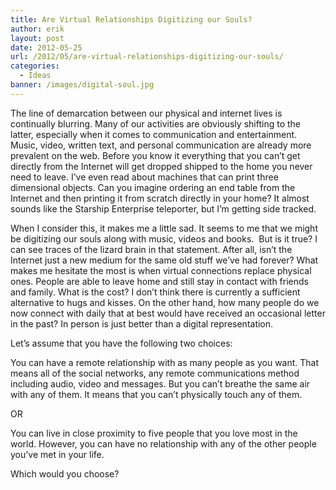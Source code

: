 ```yaml
---
title: Are Virtual Relationships Digitizing our Souls?
author: erik
layout: post
date: 2012-05-25
url: /2012/05/are-virtual-relationships-digitizing-our-souls/
categories:
  - Ideas
banner: /images/digital-soul.jpg
---
```

The line of demarcation between our physical and internet lives is continually blurring. Many of our activities are obviously shifting to the latter, especially when it comes to communication and entertainment. Music, video, written text, and personal communication are already more prevalent on the web. Before you know it everything that you can’t get directly from the Internet will get dropped shipped to the home you never need to leave. I’ve even read about machines that can print three dimensional objects. Can you imagine ordering an end table from the Internet and then printing it from scratch directly in your home? It almost sounds like the Starship Enterprise teleporter, but I’m getting side tracked.
  
When I consider this, it makes me a little sad. It seems to me that we might be digitizing our souls along with music, videos and books.  But is it true? I can see traces of the lizard brain in that statement. After all, isn’t the Internet just a new medium for the same old stuff we’ve had forever? What makes me hesitate the most is when virtual connections replace physical ones. People are able to leave home and still stay in contact with friends and family. What is the cost? I don’t think there is currently a sufficient alternative to hugs and kisses. On the other hand, how many people do we now connect with daily that at best would have received an occasional letter in the past? In person is just better than a digital representation.

Let’s assume that you have the following two choices:

You can have a remote relationship with as many people as you want. That means all of the social networks, any remote communications method including audio, video and messages. But you can’t breathe the same air with any of them. It means that you can’t physically touch any of them.

OR

You can live in close proximity to five people that you love most in the world. However, you can have no relationship with any of the other people you’ve met in your life.

Which would you choose?